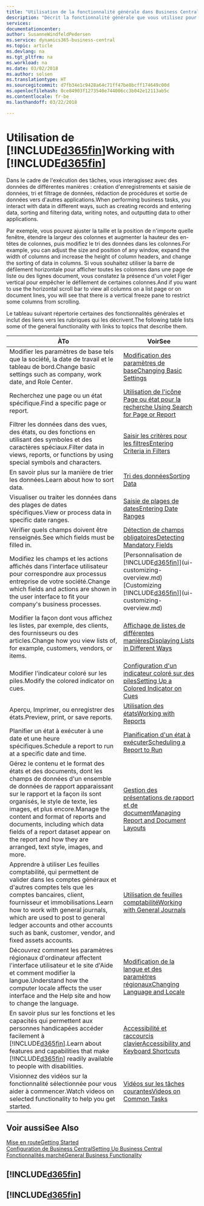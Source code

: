 ```yaml
---
title: "Utilisation de la fonctionnalité générale dans Business Central | Microsoft Docs"
description: "Décrit la fonctionnalité générale que vous utilisez pour interagir avec des données dans Business Central, par exemple entrer les valeurs, trier les données, et modifier les vues."
services: 
documentationcenter: 
author: SusanneWindfeldPedersen
ms.service: dynamics365-business-central
ms.topic: article
ms.devlang: na
ms.tgt_pltfrm: na
ms.workload: na
ms.date: 03/02/2018
ms.author: solsen
ms.translationtype: HT
ms.sourcegitcommit: d7fb34e1c9428a64c71ff47be8bcff174649c00d
ms.openlocfilehash: 0ce84903f1273540e744006cc3b042e12113ab5c
ms.contentlocale: fr-be
ms.lasthandoff: 03/22/2018

---
```

# <a name="working-with-included365finincludesd365finmdmd"></a><span data-ttu-id="0227b-103">Utilisation de [!INCLUDE[d365fin](includes/d365fin_md.md)]</span><span class="sxs-lookup"><span data-stu-id="0227b-103">Working with [!INCLUDE[d365fin](includes/d365fin_md.md)]</span></span>
<span data-ttu-id="0227b-104">Dans le cadre de l'exécution des tâches, vous interagissez avec des données de différentes manières : création d'enregistrements et saisie de données, tri et filtrage de données, rédaction de procédures et sortie de données vers d'autres applications.</span><span class="sxs-lookup"><span data-stu-id="0227b-104">When performing business tasks, you interact with data in different ways, such as creating records and entering data, sorting and filtering data, writing notes, and outputting data to other applications.</span></span>

<span data-ttu-id="0227b-105">Par exemple, vous pouvez ajuster la taille et la position de n'importe quelle fenêtre, étendre la largeur des colonnes et augmenter la hauteur des en-têtes de colonnes, puis modifiez le tri des données dans les colonnes.</span><span class="sxs-lookup"><span data-stu-id="0227b-105">For example, you can adjust the size and position of any window, expand the width of columns and increase the height of column headers, and change the sorting of data in columns.</span></span> <span data-ttu-id="0227b-106">Si vous souhaitez utiliser la barre de défilement horizontale pour afficher toutes les colonnes dans une page de liste ou des lignes document, vous constatez la présence d'un volet Figer vertical pour empêcher le défilement de certaines colonnes.</span><span class="sxs-lookup"><span data-stu-id="0227b-106">And if you want to use the horizontal scroll bar to view all columns on a list page or on document lines, you will see that there is a vertical freeze pane to restrict some columns from scrolling.</span></span>

<span data-ttu-id="0227b-107">Le tableau suivant répertorie certaines des fonctionnalités générales et inclut des liens vers les rubriques qui les décrivent.</span><span class="sxs-lookup"><span data-stu-id="0227b-107">The following table lists some of the general functionality with links to topics that describe them.</span></span>

| <span data-ttu-id="0227b-108">À</span><span class="sxs-lookup"><span data-stu-id="0227b-108">To</span></span> | <span data-ttu-id="0227b-109">Voir</span><span class="sxs-lookup"><span data-stu-id="0227b-109">See</span></span> |
| --- | --- |
| <span data-ttu-id="0227b-110">Modifier les paramètres de base tels que la société, la date de travail et le tableau de bord.</span><span class="sxs-lookup"><span data-stu-id="0227b-110">Change basic settings such as company, work date, and Role Center.</span></span> |[<span data-ttu-id="0227b-111">Modification des paramètres de base</span><span class="sxs-lookup"><span data-stu-id="0227b-111">Changing Basic Settings</span></span>](ui-change-basic-settings.md) |
| <span data-ttu-id="0227b-112">Recherchez une page ou un état spécifique.</span><span class="sxs-lookup"><span data-stu-id="0227b-112">Find a specific page or report.</span></span> |[<span data-ttu-id="0227b-113">Utilisation de l'icône Page ou état pour la recherche </span><span class="sxs-lookup"><span data-stu-id="0227b-113">Using Search for Page or Report</span></span>](ui-search.md) |
| <span data-ttu-id="0227b-114">Filtrer les données dans des vues, des états, ou des fonctions en utilisant des symboles et des caractères spéciaux.</span><span class="sxs-lookup"><span data-stu-id="0227b-114">Filter data in views, reports, or functions by using special symbols and characters.</span></span> |[<span data-ttu-id="0227b-115">Saisir les critères pour les filtres</span><span class="sxs-lookup"><span data-stu-id="0227b-115">Entering Criteria in Filters</span></span>](ui-enter-criteria-filters.md) |
| <span data-ttu-id="0227b-116">En savoir plus sur la manière de trier les données.</span><span class="sxs-lookup"><span data-stu-id="0227b-116">Learn about how to sort data.</span></span> |[<span data-ttu-id="0227b-117">Tri des données</span><span class="sxs-lookup"><span data-stu-id="0227b-117">Sorting Data</span></span>](ui-sorting.md) |
| <span data-ttu-id="0227b-118">Visualiser ou traiter les données dans des plages de dates spécifiques.</span><span class="sxs-lookup"><span data-stu-id="0227b-118">View or process data in specific date ranges.</span></span> |[<span data-ttu-id="0227b-119">Saisie de plages de dates</span><span class="sxs-lookup"><span data-stu-id="0227b-119">Entering Date Ranges</span></span>](ui-enter-date-ranges.md) |
| <span data-ttu-id="0227b-120">Vérifier quels champs doivent être renseignés.</span><span class="sxs-lookup"><span data-stu-id="0227b-120">See which fields must be filled in.</span></span> |[<span data-ttu-id="0227b-121">Détection de champs obligatoires</span><span class="sxs-lookup"><span data-stu-id="0227b-121">Detecting Mandatory Fields</span></span>](ui-mandatory-fields.md) |
| <span data-ttu-id="0227b-122">Modifiez les champs et les actions affichés dans l'interface utilisateur pour correspondre aux processus entreprise de votre société.</span><span class="sxs-lookup"><span data-stu-id="0227b-122">Change which fields and actions are shown in the user interface to fit your company's business processes.</span></span> |<span data-ttu-id="0227b-123">[Personnalisation de [!INCLUDE[d365fin](includes/d365fin_md.md)]](ui-customizing-overview.md)</span><span class="sxs-lookup"><span data-stu-id="0227b-123">[Customizing [!INCLUDE[d365fin](includes/d365fin_md.md)]](ui-customizing-overview.md)</span></span> |
| <span data-ttu-id="0227b-124">Modifier la façon dont vous affichez les listes, par exemple, des clients, des fournisseurs ou des articles.</span><span class="sxs-lookup"><span data-stu-id="0227b-124">Change how you view lists of, for example, customers, vendors, or items.</span></span> |[<span data-ttu-id="0227b-125">Affichage de listes de différentes manières</span><span class="sxs-lookup"><span data-stu-id="0227b-125">Displaying Lists in Different Ways</span></span>](across-display-lists-different-views.md) |
| <span data-ttu-id="0227b-126">Modifier l'indicateur coloré sur les piles.</span><span class="sxs-lookup"><span data-stu-id="0227b-126">Modify the colored indicator on cues.</span></span> |[<span data-ttu-id="0227b-127">Configuration d'un indicateur coloré sur des piles</span><span class="sxs-lookup"><span data-stu-id="0227b-127">Setting Up a Colored Indicator on Cues</span></span>](ui-how-setup-colored-indicator-cues.md) |
|<span data-ttu-id="0227b-128">Aperçu, Imprimer, ou enregistrer des états.</span><span class="sxs-lookup"><span data-stu-id="0227b-128">Preview, print, or save reports.</span></span>|[<span data-ttu-id="0227b-129">Utilisation des états</span><span class="sxs-lookup"><span data-stu-id="0227b-129">Working with Reports</span></span>](ui-work-report.md)|
| <span data-ttu-id="0227b-130">Planifier un état à exécuter à une date et une heure spécifiques.</span><span class="sxs-lookup"><span data-stu-id="0227b-130">Schedule a report to run at a specific date and time.</span></span> |[<span data-ttu-id="0227b-131">Planification d'un état à exécuter</span><span class="sxs-lookup"><span data-stu-id="0227b-131">Scheduling a Report to Run</span></span>](ui-work-report.md#ScheduleReport) |
| <span data-ttu-id="0227b-132">Gérez le contenu et le format des états et des documents, dont les champs de données d'un ensemble de données de rapport apparaissant sur le rapport et la façon ils sont organisés, le style de texte, les images, et plus encore.</span><span class="sxs-lookup"><span data-stu-id="0227b-132">Manage the content and format of reports and documents, including which data fields of a report dataset appear on the report and how they are arranged, text style, images, and more.</span></span>|[<span data-ttu-id="0227b-133">Gestion des présentations de rapport et de document</span><span class="sxs-lookup"><span data-stu-id="0227b-133">Managing Report and Document Layouts</span></span>](ui-manage-report-layouts.md) |
| <span data-ttu-id="0227b-134">Apprendre à utiliser Les feuilles comptabilité, qui permettent de valider dans les comptes généraux et d'autres comptes tels que les comptes bancaires, client, fournisseur et immobilisations.</span><span class="sxs-lookup"><span data-stu-id="0227b-134">Learn how to work with general journals, which are used to post to general ledger accounts and other accounts such as bank, customer, vendor, and fixed assets accounts.</span></span> |[<span data-ttu-id="0227b-135">Utilisation de feuilles comptabilité</span><span class="sxs-lookup"><span data-stu-id="0227b-135">Working with General Journals</span></span>](ui-work-general-journals.md) |
|<span data-ttu-id="0227b-136">Découvrez comment les paramètres régionaux d'ordinateur affectent l'interface utilisateur et le site d'Aide et comment modifier la langue.</span><span class="sxs-lookup"><span data-stu-id="0227b-136">Understand how the computer locale affects the user interface and the Help site and how to change the language.</span></span>|[<span data-ttu-id="0227b-137">Modification de la langue et des paramètres régionaux</span><span class="sxs-lookup"><span data-stu-id="0227b-137">Changing Language and Locale</span></span>](about-locale-language.md)|
|<span data-ttu-id="0227b-138">En savoir plus sur les fonctions et les capacités qui permettent aux personnes handicapées accéder facilement à [!INCLUDE[d365fin](includes/d365fin_md.md)].</span><span class="sxs-lookup"><span data-stu-id="0227b-138">Learn about features and capabilities that make [!INCLUDE[d365fin](includes/d365fin_md.md)] readily available to people with disabilities.</span></span>|[<span data-ttu-id="0227b-139">Accessibilité et raccourcis clavier</span><span class="sxs-lookup"><span data-stu-id="0227b-139">Accessibility and Keyboard Shortcuts</span></span>](ui-accessibility.md)|
|<span data-ttu-id="0227b-140">Visionnez des vidéos sur la fonctionnalité sélectionnée pour vous aider à commencer.</span><span class="sxs-lookup"><span data-stu-id="0227b-140">Watch videos on selected functionality to help you get started.</span></span>|[<span data-ttu-id="0227b-141">Vidéos sur les tâches courantes</span><span class="sxs-lookup"><span data-stu-id="0227b-141">Videos on Common Tasks</span></span>](across-videos.md)|  

## <a name="see-also"></a><span data-ttu-id="0227b-142">Voir aussi</span><span class="sxs-lookup"><span data-stu-id="0227b-142">See Also</span></span>
[<span data-ttu-id="0227b-143">Mise en route</span><span class="sxs-lookup"><span data-stu-id="0227b-143">Getting Started</span></span>](index.md)  
[<span data-ttu-id="0227b-144">Configuration de Business Central</span><span class="sxs-lookup"><span data-stu-id="0227b-144">Setting Up Business Central</span></span>](setup.md)  
[<span data-ttu-id="0227b-145">Fonctionnalités marché</span><span class="sxs-lookup"><span data-stu-id="0227b-145">General Business Functionality</span></span>](ui-across-business-areas.md)  

## [!INCLUDE[d365fin](includes/free_trial_md.md)]  
## [!INCLUDE[d365fin](includes/training_link_md.md)]

